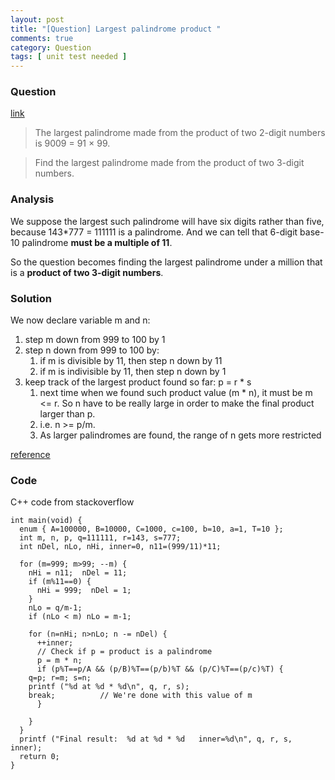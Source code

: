 ```yaml
---
layout: post
title: "[Question] Largest palindrome product "
comments: true
category: Question
tags: [ unit test needed ]
---
```


### Question 

[link](http://projecteuler.net/problem=4)

> The largest palindrome made from the product of two 2-digit numbers is 9009 = 91 × 99. 

> Find the largest palindrome made from the product of two 3-digit numbers. 

### Analysis

We suppose the largest such palindrome will have six digits rather than five, because 143*777 = 111111 is a palindrome. And we can tell that 6-digit base-10 palindrome __must be a multiple of 11__. 

So the question becomes finding the largest palindrome under a million that is a __product of two 3-digit numbers__. 

### Solution

We now declare variable m and n: 

1. step m down from 999 to 100 by 1
1. step n down from 999 to 100 by:
    1. if m is divisible by 11, then step n down by 11
    1. if m is indivisible by 11, then step n down by 1
1. keep track of the largest product found so far: p = r * s
    1. next time when we found such product value (m * n), it must be m <= r. So n have to be really large in order to make the final product larger than p. 
    1. i.e. n >= p/m. 
    1. As larger palindromes are found, the range of n gets more restricted 

[reference](http://stackoverflow.com/a/7198175)

### Code

C++ code from stackoverflow

    int main(void) {
      enum { A=100000, B=10000, C=1000, c=100, b=10, a=1, T=10 };
      int m, n, p, q=111111, r=143, s=777;
      int nDel, nLo, nHi, inner=0, n11=(999/11)*11;

      for (m=999; m>99; --m) {
        nHi = n11;  nDel = 11;
        if (m%11==0) {
          nHi = 999;  nDel = 1;
        }
        nLo = q/m-1;
        if (nLo < m) nLo = m-1;

        for (n=nHi; n>nLo; n -= nDel) {
          ++inner;
          // Check if p = product is a palindrome
          p = m * n;
          if (p%T==p/A && (p/B)%T==(p/b)%T && (p/C)%T==(p/c)%T) {
        q=p; r=m; s=n;
        printf ("%d at %d * %d\n", q, r, s);
        break;          // We're done with this value of m
          }

        }
      }
      printf ("Final result:  %d at %d * %d   inner=%d\n", q, r, s, inner);
      return 0;
    }
